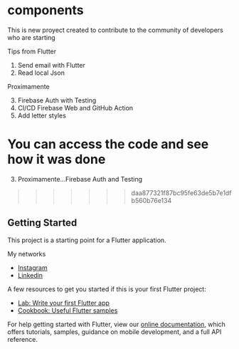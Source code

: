 # components

This is new proyect created to contribute to the community of developers who are starting

Tips from Flutter

1. Send email with Flutter
2. Read local Json

Proximamente

3. Firebase Auth with Testing
4. CI/CD Firebase Web and GitHub Action
5. Add letter styles

You can access the code and see how it was done
=======
3. Proximamente...Firebase Auth and Testing
>>>>>>> daa877321f87bc95fe63de5b7e1dfb560b76e134

## Getting Started

This project is a starting point for a Flutter application.


My networks
- [Instagram](https://www.instagram.com/stiv_more_/)
- [Linkedin](https://www.linkedin.com/in/stiven-morelo-barahona-61a9a11a5/)

A few resources to get you started if this is your first Flutter project:
- [Lab: Write your first Flutter app](https://flutter.dev/docs/get-started/codelab)
- [Cookbook: Useful Flutter samples](https://flutter.dev/docs/cookbook)

For help getting started with Flutter, view our
[online documentation](https://flutter.dev/docs), which offers tutorials,
samples, guidance on mobile development, and a full API reference.
